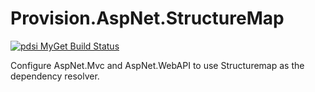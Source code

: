 # Provision.AspNet.StructureMap
[![pdsi MyGet Build Status](https://www.myget.org/BuildSource/Badge/pdsi?identifier=8c304ae7-dab3-4216-af6f-2dcd18204bec)](https://www.myget.org/)

Configure AspNet.Mvc and AspNet.WebAPI to use Structuremap as the dependency resolver.
